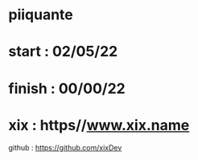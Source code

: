 # piiquante

# start : 02/05/22

# finish : 00/00/22

# xix : https//www.xix.name

github : https://github.com/xixDev
